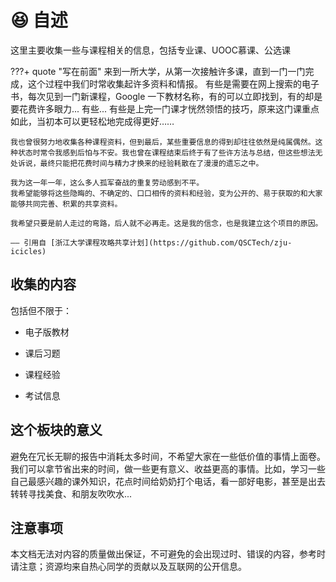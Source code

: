 # :laughing: 自述

这里主要收集一些与课程相关的信息，包括专业课、UOOC慕课、公选课


???+ quote  "写在前面"
    来到一所大学，从第一次接触许多课，直到一门一门完成，这个过程中我们时常收集起许多资料和情报。
    有些是需要在网上搜索的电子书，每次见到一门新课程，Google 一下教材名称，有的可以立即找到，有的却是要花费许多眼力... 有些... 有些是上完一门课才恍然领悟的技巧，原来这门课重点如此，当初本可以更轻松地完成得更好……

    我也曾很努力地收集各种课程资料，但到最后，某些重要信息的得到却往往依然是纯属偶然。这种状态时常令我感到后怕与不安。我也曾在课程结束后终于有了些许方法与总结，但这些想法无处诉说，最终只能把花费时间与精力才换来的经验耗散在了漫漫的遗忘之中。
    
    我为这一年一年，这么多人孤军奋战的重复劳动感到不平。
    我希望能够将这些隐晦的、不确定的、口口相传的资料和经验，变为公开的、易于获取的和大家能够共同完善、积累的共享资料。
    
    我希望只要是前人走过的弯路，后人就不必再走。这是我的信念，也是我建立这个项目的原因。
    
    —— 引用自 [浙江大学课程攻略共享计划](https://github.com/QSCTech/zju-icicles)




## 收集的内容

包括但不限于：

* 电子版教材 

* 课后习题

* 课程经验

* 考试信息

## 这个板块的意义

避免在冗长无聊的报告中消耗太多时间，不希望大家在一些低价值的事情上面卷。我们可以拿节省出来的时间，做一些更有意义、收益更高的事情。比如，学习一些自己最感兴趣的课外知识，花点时间给奶奶打个电话，看一部好电影，甚至是出去转转寻找美食、和朋友吹吹水...

## 注意事项

本文档无法对内容的质量做出保证，不可避免的会出现过时、错误的内容，参考时请注意；资源均来自热心同学的贡献以及互联网的公开信息。